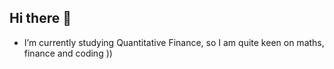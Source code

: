 ## Hi there 👋


- I’m currently studying Quantitative Finance, so I am quite keen on maths, finance and coding ))

